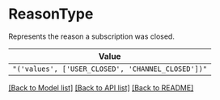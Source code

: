 # ReasonType

Represents the reason a subscription was closed.


| **Value** |
| --------- |
| `"('values', ['USER_CLOSED', 'CHANNEL_CLOSED'])"` |


[[Back to Model list]](../../../README.md#models-v2-link) [[Back to API list]](../../../README.md#apis-v2-link) [[Back to README]](../../../README.md)
